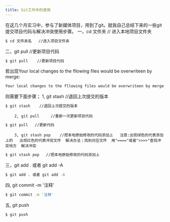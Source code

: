 ```yaml
---
title: Git工作中的使用
---
```

 
在这几个月实习中，参与了新媒体项目，用到了git。就我自己总结下来的一些git提交项目代码与解决冲突使用步骤。
   一，cd 文件夹  // 进入本地项目文件夹
``` bash
$ cd 文件夹名   //进入项目文件夹
```
   二，git pull    //更新项目代码   
``` bash
$ git pull    //更新项目代码  
```
   若出现Your local changes to the fllowing files would be overwriteen by merge: 
``` bash
Your local changes to the fllowing files would be overwriteen by merge: 
``` 
   则需要下面步骤；
        1, git stash    //退回上次提交的版本
``` bash
$ git stash    //退回上次提交的版本  
```
		2, git pull     //重新一次更新项目代码
``` bash
$ git pull   //更新代码 
```
		3, git stash pop    //把本地原始修改的代码添加上   注意:出现绿色的代表添加上的   出现红色的代表冲突文件  解决办法；找到对应文件  用"===="或者">>>>"查找冲突地方  解决冲突
``` bash
$ git stash pop   //把本地原始修改的代码添加上
```
   三，git add . 或者 git add -A
``` bash
$ git add . 或者 git add -A
```
   四, git commit -m '注释'
``` bash
$ git commit -m '注释'
```
   五, git push
 ``` bash
$ git push
```
   